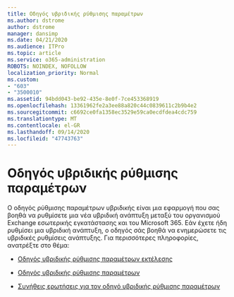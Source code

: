 ```yaml
---
title: Οδηγός υβριδικής ρύθμισης παραμέτρων
ms.author: dstrome
author: dstrome
manager: dansimp
ms.date: 04/21/2020
ms.audience: ITPro
ms.topic: article
ms.service: o365-administration
ROBOTS: NOINDEX, NOFOLLOW
localization_priority: Normal
ms.custom:
- "603"
- "3500010"
ms.assetid: 94bdd043-be92-435e-8e0f-7ce453368919
ms.openlocfilehash: 13361962fe2a3ee88a820c44c0839611c2b9b4e2
ms.sourcegitcommit: c6692ce0fa1358ec3529e59ca0ecdfdea4cdc759
ms.translationtype: MT
ms.contentlocale: el-GR
ms.lasthandoff: 09/14/2020
ms.locfileid: "47743763"
---
```

# <a name="hybrid-configuration-wizard"></a>Οδηγός υβριδικής ρύθμισης παραμέτρων

Ο οδηγός ρύθμισης παραμέτρων υβριδικής είναι μια εφαρμογή που σας βοηθά να ρυθμίσετε μια νέα υβριδική ανάπτυξη μεταξύ του οργανισμού Exchange εσωτερικής εγκατάστασης και του Microsoft 365. Εάν έχετε ήδη ρυθμίσει μια υβριδική ανάπτυξη, ο οδηγός σάς βοηθά να ενημερώσετε τις υβριδικές ρυθμίσεις ανάπτυξης. Για περισσότερες πληροφορίες, ανατρέξτε στο θέμα:
  
- [Οδηγός υβριδικής ρύθμισης παραμέτρων εκτέλεσης](https://technet.microsoft.com/library/mt595788%28v=exchg.150%29.aspx)

- [Οδηγός υβριδικής ρύθμισης παραμέτρων](https://technet.microsoft.com/library/hh529921%28v=exchg.150%29.aspx)

- [Συνήθεις ερωτήσεις για τον οδηγό υβριδικής ρύθμισης παραμέτρων](https://technet.microsoft.com/library/mt488940%28v=exchg.150%29.aspx)
